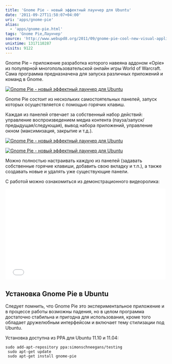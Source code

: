 ```yaml
---
title: 'Gnome Pie - новый эффектный лаунчер для Ubuntu'
date: '2011-09-27T11:58:07+04:00'
uri: 'apps/gnome-pie'
alias: 
  - 'apps/gnome-pie.html'
tags: 'Gnome Pie,Лаунчер'
source: 'http://www.webupd8.org/2011/09/gnome-pie-cool-new-visual-application.html'
unixtime: 1317110287
visits: 9122
---
```

Gnome Pie – приложение разработка которого навеяна аддоном «Opie» из популярной многопользовательской онлайн игры World of Warcraft. Сама программа предназначена для запуска различных приложений и команд в Gnome.

[![Gnome Pie - новый эффектный лаунчер для Ubuntu](img/2011/09/27/11-00/gnome-pie-2-6188335358-o.jpg)](img/2011/09/27/11-00/gnome-pie-2-6188335358-o.jpg)

Gnome Pie состоит из нескольких самостоятельных панелей, запуск которых осуществляется с помощью горячих клавиш.

Каждая из панелей отвечает за собственный набор действий: управление воспроизведением медиа контента (пауза/запуск/предыдущая/следующая), вывод набора приложений, управление окном (максимизация, закрытие и т.д.).

[![Gnome Pie - новый эффектный лаунчер для Ubuntu](img/2011/09/27/11-00/gnome-pie-1-6188335068-o.jpg)](img/2011/09/27/11-00/gnome-pie-1-6188335068-o.jpg)

[![Gnome Pie - новый эффектный лаунчер для Ubuntu](img/2011/09/27/11-00/gnome-pie-6187813583-o.jpg)](img/2011/09/27/11-00/gnome-pie-6187813583-o.jpg)

Можно полностью настраивать каждую из панелей (задавать собственные горячие клавиши, добавить свою вкладку и т.п.), а также создавать новые и удалять уже существующие панели.

С работой можно ознакомиться из демонстрационного видеоролика:

<iframe width="500" height="284" src="//www.youtube.com/embed/TFQDyZyMxO4" frameborder="0" allowfullscreen=""></iframe> 

## Установка Gnome Pie в Ubuntu

Следует помнить, что Gnome Pie это экспериментальное приложение и в процессе работы возможны падения, но в целом программа достаточно стабильна и пригодна для использования, кроме того обладает дружелюбным интерфейсом и включает тему стилизации под Ubuntu.

Установка доступна из PPA для Ubuntu 11.10 и 11.04:

```
sudo add-apt-repository ppa:simonschneegans/testing
 sudo apt-get update
 sudo apt-get install gnome-pie
```
